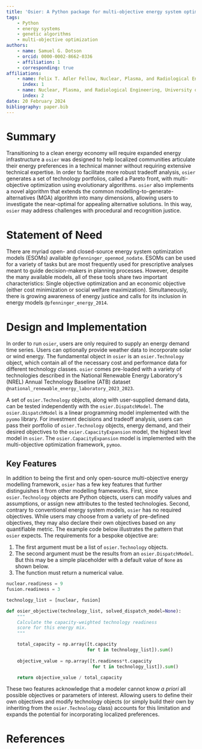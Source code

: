 ```yaml
---
title: 'Osier: A Python package for multi-objective energy system optimization'
tags:
    - Python
    - energy systems
    - genetic algorithms
    - multi-objective optimization
authors:
    - name: Samuel G. Dotson
    - orcid: 0000-0002-8662-0336
    - affiliation: 1
    - corresponding: true
affiliations:
    - name: Felix T. Adler Fellow, Nuclear, Plasma, and Radiological Engineering, University of Illinois Urbana-Champaign, USA
      index: 1
    - name: Nuclear, Plasma, and Radiological Engineering, University of Illinois Urbana-Champaign, USA
      index: 2
date: 20 February 2024
bibliography: paper.bib
---
```


# Summary
Transitioning to a clean energy economy will require expanded energy infrastructure a
`osier` was designed to help localized communities articulate their energy preferences in a technical manner without requiring extensive technical expertise. In order to facilitate more robust tradeoff analysis, `osier` generates a set of  technology portfolios, called a Pareto front, with multi-objective optimization using evolutionary algorithms. `osier` also implements a novel algorithm that extends the common modelling-to-generate-alternatives (MGA) algorithm into many dimensions, allowing users to investigate the near-optimal for appealing alternative solutions. In this way, `osier` may address challenges with procedural and recognition justice.
# Statement of Need
There are myriad open- and closed-source energy system optimization models
(ESOMs) available `@pfenninger_openmod_nodate`. ESOMs can be used for a variety
of tasks but are most frequently used for prescriptive analyses
meant to guide decision-makers in planning processes. However, despite the many available models, all of these tools share two important characteristics: Single objective optimization and an economic objective (either cost minimization or social welfare maximization). Simultaneously, there is growing awareness of energy justice and calls for its inclusion in energy models `@pfenninger_energy_2014`. 

# Design and Implementation
In order to run `osier`, users are only required to supply an energy demand time
series. Users can optionally provide weather data to incorporate solar or wind energy. The fundamental object in `osier` is an `osier.Technology` object, which contain all of the necessary cost and performance data for different technology classes. `osier` comes pre-loaded with a variety of technologies described in the National Renewable Energy Laboratory's (NREL) Annual Technology Baseline (ATB) dataset `@national_renewable_energy_laboratory_2023_2023`. 

A set of `osier.Technology` objects, along with user-supplied demand data, can be tested independently with the `osier.DispatchModel`. The `osier.DispatchModel` is a linear programming model implemented with the `pyomo` library. For investment decisions and tradeoff analysis, users can pass their portfolio of `osier.Technology` objects, energy demand, and their desired objectives to the `osier.CapacityExpansion` model, the highest level model in `osier`. The `osier.CapacityExpansion` model is implemented with the multi-objective optimization framework, `pymoo`. 

## Key Features
In addition to being the first and only open-source multi-objective energy modelling framework, `osier` has a few key features that further distinguishes it from other modelling frameworks. First, since `osier.Technology` objects are Python objects, users can modify values and assumptions, or assign new attributes to the tested technologies. Second, contrary to conventional energy system models, `osier` has no required objectives. While users may choose from a variety of pre-defined objectives, they may also declare their own objectives based on any quantifiable metric. The example code below illustrates the pattern that `osier` expects. The requirements for a bespoke objective are: 

1. The first argument must be a list of `osier.Technology` objects.
2. The second argument must be the results from an `osier.DispatchModel`. But this may be a simple placeholder with a default value of `None` as shown below.
3. The function must return a numerical value.

```py
nuclear.readiness = 9
fusion.readiness = 3

technology_list = [nuclear, fusion]

def osier_objective(technology_list, solved_dispatch_model=None): 
    """ 
    Calculate the capacity-weighted technology readiness 
    score for this energy mix. 
    """

    total_capacity = np.array([t.capacity 
                              for t in technology_list]).sum()
    
    objective_value = np.array([t.readiness*t.capacity 
                                for t in technology_list]).sum()

    return objective_value / total_capacity
```

These two features acknowledge that a modeler cannot know *a priori* all possible objectives or parameters of interest. Allowing users to define their own objectives and modify technology objects (or simply build their own by inheriting from the `osier.Technology` class) accounts for this limitation and expands the potential for incorporating localized preferences.

# References


